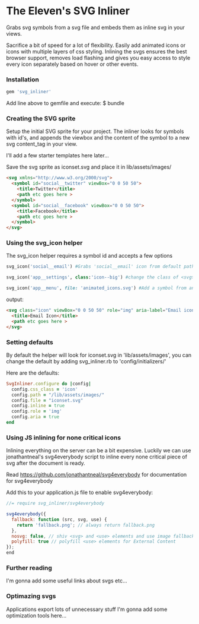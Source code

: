 # The Eleven's SVG Inliner
Grabs svg symbols from a svg file and embeds them as inline svg in your views.

Sacrifice a bit of speed for a lot of flexibility. Easily add animated icons or icons with multiple layers of css styling. Inlining the svgs ensures the best browser support, removes load flashing and gives you easy access to style every icon separately based on hover or other events.


### Installation
```ruby
gem 'svg_inliner'
```
Add line above to gemfile and execute: $ bundle


### Creating the SVG sprite
Setup the initial SVG sprite for your project. The inliner looks for symbols with id's, and appends the viewbox and the content of the symbol to a new svg content_tag in your view.

I'll add a few starter templates here later...

Save the svg sprite as iconset.svg and place it in lib/assets/images/

```html
<svg xmlns="http://www.w3.org/2000/svg">
  <symbol id="social__twitter" viewBox="0 0 50 50">
    <title>Twitter</title>
    <path etc goes here >
  </symbol>
  <symbol id="social__facebook" viewBox="0 0 50 50">
    <title>Facebook</title>
    <path etc goes here >
  </symbol>
</svg>
```


### Using the svg_icon helper
The svg_icon helper requires a symbol id and accepts a few options
```ruby
svg_icon('social__email') #Grabs 'social__email' icon from default path

svg_icon('app__settings', class:'icon--big') #change the class of <svg>

svg_icon('app__menu', file: 'animated_icons.svg') #Add a symbol from another svg file
```
output:
```html
<svg class="icon" viewBox="0 0 50 50" role="img" aria-label="Email icon">
  <title>Email Icon</title>
  <path etc goes here >
</svg>
```


### Setting defaults
By default the helper will look for iconset.svg in 'lib/assets/images', you can change the default by adding svg_inliner.rb to 'config/initializers/'

Here are the defaults:
```ruby
SvgInliner.configure do |config|
  config.css_class = 'icon'
  config.path = "/lib/assets/images/"
  config.file = "iconset.svg"
  config.inline = true
  config.role = 'img'
  config.aria = true
end
```


### Using JS inlining for none critical icons
Inlining everything on the server can be a bit expensive. Luckily we can use jonathantneal's svg4everybody script to inline every none critical piece of svg after the document is ready.

Read https://github.com/jonathantneal/svg4everybody for documentation for svg4everybody

Add this to your application.js file to enable svg4everybody:
```javascript
//= require svg_inliner/svg4everybody

svg4everybody({
  fallback: function (src, svg, use) {
    return 'fallback.png'; // always return fallback.png
  },
  nosvg: false, // shiv <svg> and <use> elements and use image fallbacks (requires legacy version of svg4everybody)
  polyfill: true // polyfill <use> elements for External Content
});
end
```


### Further reading
I'm gonna add some useful links about svgs etc...

### Optimazing svgs
Applications export lots of unnecessary stuff I'm gonna add some optimization tools here...
